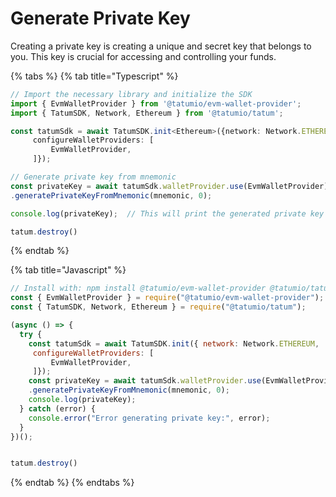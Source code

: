 # Generate Private Key

Creating a private key is creating a unique and secret key that belongs to you. This key is crucial for accessing and controlling your funds.

{% tabs %}
{% tab title="Typescript" %}
```typescript
// Import the necessary library and initialize the SDK
import { EvmWalletProvider } from '@tatumio/evm-wallet-provider';
import { TatumSDK, Network, Ethereum } from '@tatumio/tatum';

const tatumSdk = await TatumSDK.init<Ethereum>({network: Network.ETHEREUM,
     configureWalletProviders: [
         EvmWalletProvider,
     ]});

// Generate private key from mnemonic
const privateKey = await tatumSdk.walletProvider.use(EvmWalletProvider)
.generatePrivateKeyFromMnemonic(mnemonic, 0);

console.log(privateKey);  // This will print the generated private key

tatum.destroy()

```
{% endtab %}

{% tab title="Javascript" %}
```javascript
// Install with: npm install @tatumio/evm-wallet-provider @tatumio/tatum
const { EvmWalletProvider } = require("@tatumio/evm-wallet-provider");
const { TatumSDK, Network, Ethereum } = require("@tatumio/tatum");

(async () => {
  try {
    const tatumSdk = await TatumSDK.init({ network: Network.ETHEREUM,
     configureWalletProviders: [
         EvmWalletProvider,
     ]});
    const privateKey = await tatumSdk.walletProvider.use(EvmWalletProvider)
    .generatePrivateKeyFromMnemonic(mnemonic, 0);
    console.log(privateKey);
  } catch (error) {
    console.error("Error generating private key:", error);
  }
})();


tatum.destroy()
```
{% endtab %}
{% endtabs %}
